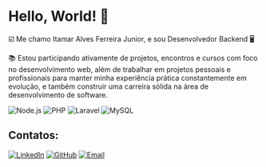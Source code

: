 # Hello, World! 👋
☑️ Me chamo Itamar Alves Ferreira Junior, e sou Desenvolvedor Backend 🖥️

📚 Estou participando ativamente de projetos, encontros e cursos com foco no desenvolvimento web, além de trabalhar em projetos pessoais e profissionais para manter minha experiência prática constantemente em evolução, e também construir uma carreira sólida na área de desenvolvimento de software.

![Node.js](https://img.shields.io/badge/-Node.js-339933?style=flat&logo=node.js&logoColor=white)
![PHP](https://img.shields.io/badge/-PHP-777BB4?style=flat&logo=php&logoColor=white)
![Laravel](https://img.shields.io/badge/-Laravel-FF2D20?style=flat&logo=laravel&logoColor=white)
![MySQL](https://img.shields.io/badge/-MySQL-4479A1?style=flat&logo=mysql&logoColor=white)

## Contatos:
[![LinkedIn](https://img.shields.io/badge/-LinkedIn-0A66C2?style=flat&logo=Linkedin&logoColor=white)](https://www.linkedin.com/in/itamar-junior-b24006237/)
[![GitHub](https://img.shields.io/badge/-GitHub-181717?style=flat&logo=github&logoColor=white)](https://github.com/ItamarJuniorDEV)
[![Email](https://img.shields.io/badge/-Email-D14836?style=flat&logo=gmail&logoColor=white)](mailto:cdajuniorf@gmail.com)

